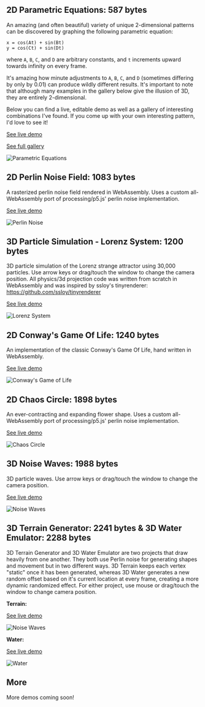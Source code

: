 ## 2D Parametric Equations: 587 bytes

An amazing (and often beautiful) variety of unique 2-dimensional patterns can be discovered by graphing the following parametric equation: 
```
x = cos(At) + sin(Bt)
y = cos(Ct) + sin(Dt)
```
where `A`, `B`, `C`, and `D` are arbitrary constants, and `t` increments upward towards infinity on every frame. 

It's amazing how minute adjustments to `A`, `B`, `C`, and `D` (sometimes differing by only by 0.01) can produce wildly different results. It's important to note that although many examples in the gallery below give the illusion of 3D, they are entirely 2-dimensional.

Below you can find a live, editable demo as well as a gallery of interesting combinations I've found. If you come up with your own interesting pattern, I'd love to see it!

[See live demo](https://austintheriot.github.io/hand-crafted-wasm/src/parametric_equations/)

[See full gallery](https://austintheriot.github.io/hand-crafted-wasm/src/parametric_equations/gallery.html)

![Parametric Equations](/images/parametric_equations.png)

## 2D Perlin Noise Field: 1083 bytes

A rasterized perlin noise field rendered in WebAssembly. Uses a custom all-WebAssembly port of processing/p5.js' perlin noise implementation.

[See live demo](https://austintheriot.github.io/hand-crafted-wasm/src/noise_field/)

![Perlin Noise](/images/perlin_noise.png)

## 3D Particle Simulation - Lorenz System: 1200 bytes

3D particle simulation of the Lorenz strange attractor using 30,000 particles. Use arrow keys or drag/touch the window to change the camera position. All physics/3d projection code was written from scratch in WebAssembly and was inspired by ssloy's tinyrenderer: https://github.com/ssloy/tinyrenderer

[See live demo](https://austintheriot.github.io/hand-crafted-wasm/src/lorenz_system/)

![Lorenz System](/images/lorenz_system.png)

## 2D Conway's Game Of Life: 1240 bytes

An implementation of the classic Conway's Game Of Life, hand written in WebAssembly.

[See live demo](https://austintheriot.github.io/hand-crafted-wasm/src/life/)

![Conway's Game of Life](/images/conways_game_of_life.png)

## 2D Chaos Circle: 1898 bytes

An ever-contracting and expanding flower shape. Uses a custom all-WebAssembly port of processing/p5.js' perlin noise implementation.

[See live demo](https://austintheriot.github.io/hand-crafted-wasm/src/chaos_circle/)

![Chaos Circle](/images/chaos_circle.png)

## 3D Noise Waves: 1988 bytes

3D particle waves. Use arrow keys or drag/touch the window to change the camera position. 

[See live demo](https://austintheriot.github.io/hand-crafted-wasm/src/noise_waves)

![Noise Waves](/images/noise_waves.png)

## 3D Terrain Generator: 2241 bytes & 3D Water Emulator: 2288 bytes

3D Terrain Generator and 3D Water Emulator are two projects that draw heavily from one another. They both use Perlin noise for generating shapes and movement but in two different ways. 3D Terrain keeps each vertex "static" once it has been generated, whereas 3D Water generates a new random offset based on it's current location at every frame, creating a more dynamic randomized effect. For either project, use mouse or drag/touch the window to change camera position.

**Terrain:**

[See live demo](https://austintheriot.github.io/hand-crafted-wasm/src/terrain)

![Noise Waves](/images/terrain.png)

**Water:**

[See live demo](https://austintheriot.github.io/hand-crafted-wasm/src/water)

![Water](/images/water.png)

## More

More demos coming soon!